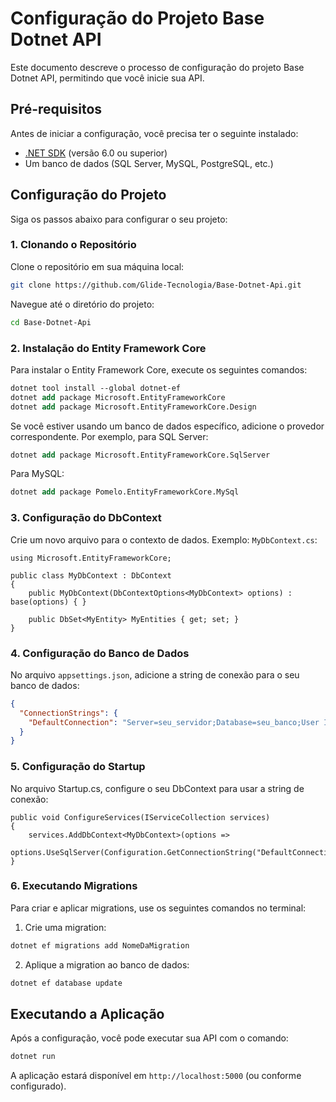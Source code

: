 # Configuração do Projeto Base Dotnet API

Este documento descreve o processo de configuração do projeto Base Dotnet API, permitindo que você inicie sua API.

## Pré-requisitos

Antes de iniciar a configuração, você precisa ter o seguinte instalado:

- [.NET SDK](https://dotnet.microsoft.com/download/dotnet) (versão 6.0 ou superior)
- Um banco de dados (SQL Server, MySQL, PostgreSQL, etc.)

## Configuração do Projeto

Siga os passos abaixo para configurar o seu projeto:

### 1. Clonando o Repositório

Clone o repositório em sua máquina local:

```bash
git clone https://github.com/Glide-Tecnologia/Base-Dotnet-Api.git
```

Navegue até o diretório do projeto:

```bash
cd Base-Dotnet-Api
```

### 2. Instalação do Entity Framework Core

Para instalar o Entity Framework Core, execute os seguintes comandos:

```ps
dotnet tool install --global dotnet-ef
dotnet add package Microsoft.EntityFrameworkCore
dotnet add package Microsoft.EntityFrameworkCore.Design
```

Se você estiver usando um banco de dados específico, adicione o provedor correspondente. Por exemplo, para SQL Server:

```ps
dotnet add package Microsoft.EntityFrameworkCore.SqlServer
```

Para MySQL:

```ps
dotnet add package Pomelo.EntityFrameworkCore.MySql
```

### 3. Configuração do DbContext

Crie um novo arquivo para o contexto de dados. Exemplo: `MyDbContext.cs`:

```Csharp
using Microsoft.EntityFrameworkCore;

public class MyDbContext : DbContext
{
    public MyDbContext(DbContextOptions<MyDbContext> options) : base(options) { }

    public DbSet<MyEntity> MyEntities { get; set; }
}
```

### 4. Configuração do Banco de Dados

No arquivo `appsettings.json`, adicione a string de conexão para o seu banco de dados:

```Json
{
  "ConnectionStrings": {
    "DefaultConnection": "Server=seu_servidor;Database=seu_banco;User Id=seu_usuario;Password=sua_senha;"
  }
}
```

### 5. Configuração do Startup

No arquivo Startup.cs, configure o seu DbContext para usar a string de conexão:

```Csharp
public void ConfigureServices(IServiceCollection services)
{
    services.AddDbContext<MyDbContext>(options =>
        options.UseSqlServer(Configuration.GetConnectionString("DefaultConnection")));
}
```

### 6. Executando Migrations

Para criar e aplicar migrations, use os seguintes comandos no terminal:

1. Crie uma migration:

```bash
dotnet ef migrations add NomeDaMigration
```
2. Aplique a migration ao banco de dados:
```bash
dotnet ef database update
```
## Executando a Aplicação

Após a configuração, você pode executar sua API com o comando:
```bash
dotnet run
```

A aplicação estará disponível em `http://localhost:5000` (ou conforme configurado).
